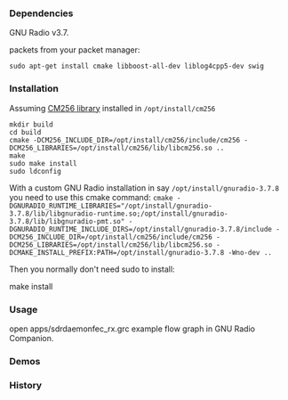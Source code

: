 ### Dependencies

GNU Radio v3.7.

packets from your packet manager:
```
sudo apt-get install cmake libboost-all-dev liblog4cpp5-dev swig
```


### Installation

Assuming [CM256 library](https://github.com/f4exb/cm256) installed in `/opt/install/cm256`

```
mkdir build
cd build
cmake -DCM256_INCLUDE_DIR=/opt/install/cm256/include/cm256 -DCM256_LIBRARIES=/opt/install/cm256/lib/libcm256.so ..
make
sudo make install
sudo ldconfig
```
With a custom GNU Radio installation in say `/opt/install/gnuradio-3.7.8` you need to use this cmake command: 
`cmake -DGNURADIO_RUNTIME_LIBRARIES="/opt/install/gnuradio-3.7.8/lib/libgnuradio-runtime.so;/opt/install/gnuradio-3.7.8/lib/libgnuradio-pmt.so" -DGNURADIO_RUNTIME_INCLUDE_DIRS=/opt/install/gnuradio-3.7.8/include -DCM256_INCLUDE_DIR=/opt/install/cm256/include/cm256 -DCM256_LIBRARIES=/opt/install/cm256/lib/libcm256.so -DCMAKE_INSTALL_PREFIX:PATH=/opt/install/gnuradio-3.7.8 -Wno-dev ..`

Then you normally don't need sudo to install:

make install

### Usage

open apps/sdrdaemonfec_rx.grc example flow graph in GNU Radio Companion.


### Demos


### History


